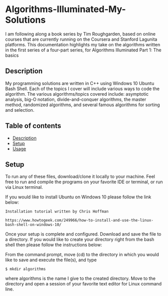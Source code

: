 # Algorithms-Illuminated-My-Solutions

I am following along a book series by Tim Roughgarden, based on online courses that are currently running on the Coursera and Stanford Lagunita platforms. This documentation highlights my take on the algorithms written in the first series of a four-part series, for Algorithms Illuminated Part 1: The basics

## Description

My programming solutions are written in C++ using Windows 10 Ubuntu Bash Shell. Each of the topics I cover will include various ways to code the algorithm. The various algorithms/topics covered include: asymptotic analysis, big-O notation, divide-and-conquer algorithms, the master method, randomized algorithms, and several famous algorithms for sorting and selection.

## Table of contents
* [Description](#Description)
* [Setup](#Setup)
* [Usage](#Usage)

## Setup
To run any of these files, download/clone it locally to your machine. Feel free to run and compile the programs on your favorite IDE or terminal, or run via Linux terminal.

If you would like to install Ubuntu on Windows 10 please follow the link below:

```
Installation tutorial written by Chris Hoffman

https://www.howtogeek.com/249966/how-to-install-and-use-the-linux-bash-shell-on-windows-10/
```
Once your setup is complete and configured. Download and save the file to a directory. If you would like to create your directory right from the bash shell then please follow the instructions below:

From the command prompt, move (cd) to the directory in which you would like to save and execute the file(s), and type
```
$ mkdir algorithms 
```
where algorithms is the name I give to the created directory. Move to the directory and open a session of your favorite text editor for Linux command line. 
